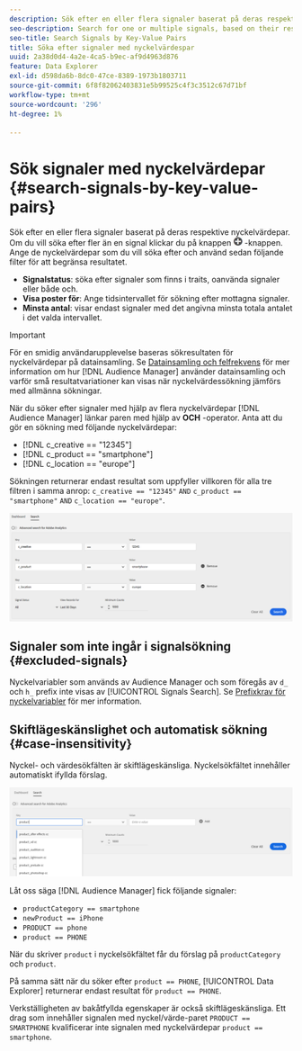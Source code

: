 ```yaml
---
description: Sök efter en eller flera signaler baserat på deras respektive nyckelvärdepar.
seo-description: Search for one or multiple signals, based on their respective key-value pairs.
seo-title: Search Signals by Key-Value Pairs
title: Söka efter signaler med nyckelvärdespar
uuid: 2a38d0d4-4a2e-4ca5-b9ec-af9d4963d876
feature: Data Explorer
exl-id: d598da6b-8dc0-47ce-8389-1973b1803711
source-git-commit: 6f8f82062403831e5b99525c4f3c3512c67d71bf
workflow-type: tm+mt
source-wordcount: '296'
ht-degree: 1%

---
```


# Sök signaler med nyckelvärdepar {#search-signals-by-key-value-pairs}

Sök efter en eller flera signaler baserat på deras respektive nyckelvärdepar.
Om du vill söka efter fler än en signal klickar du på knappen ![Lägg till](assets/icon_add.png) -knappen. Ange de nyckelvärdepar som du vill söka efter och använd sedan följande filter för att begränsa resultatet.

* **Signalstatus**: söka efter signaler som finns i traits, oanvända signaler eller både och.
* **Visa poster för**: Ange tidsintervallet för sökning efter mottagna signaler.
* **Minsta antal**: visar endast signaler med det angivna minsta totala antalet i det valda intervallet.

>[!IMPORTANT]
>
>För en smidig användarupplevelse baseras sökresultaten för nyckelvärdepar på datainsamling. Se [Datainsamling och felfrekvens](/help/using/reporting/report-sampling.md) för mer information om hur [!DNL Audience Manager] använder datainsamling och varför små resultatvariationer kan visas när nyckelvärdessökning jämförs med allmänna sökningar.

När du söker efter signaler med hjälp av flera nyckelvärdepar [!DNL Audience Manager] länkar paren med hjälp av **OCH** -operator. Anta att du gör en sökning med följande nyckelvärdepar:

* [!DNL c_creative == "12345"]
* [!DNL c_product == "smartphone"]
* [!DNL c_location == "europe"]

Sökningen returnerar endast resultat som uppfyller villkoren för alla tre filtren i samma anrop: `c_creative == "12345"` `AND` `c_product == "smartphone"` `AND` `c_location == "europe"`.

![](assets/signals-search.png)

## Signaler som inte ingår i signalsökning {#excluded-signals}

Nyckelvariabler som används av Audience Manager och som föregås av `d_` och `h_` prefix inte visas av [!UICONTROL Signals Search]. Se [Prefixkrav för nyckelvariabler](../../traits/trait-variable-prefixes.md) för mer information.

## Skiftlägeskänslighet och automatisk sökning {#case-insensitivity}

Nyckel- och värdesökfälten är skiftlägeskänsliga. Nyckelsökfältet innehåller automatiskt ifyllda förslag.

![](assets/signal-search-suggestions.png)

Låt oss säga [!DNL Audience Manager] fick följande signaler:

* `productCategory == smartphone`
* `newProduct == iPhone`
* `PRODUCT == phone`
* `product == PHONE`

När du skriver `product` i nyckelsökfältet får du förslag på `productCategory` och `product`.

På samma sätt när du söker efter `product == PHONE`, [!UICONTROL Data Explorer] returnerar endast resultat för `product == PHONE`.

Verkställigheten av bakåtfyllda egenskaper är också skiftlägeskänsliga. Ett drag som innehåller signalen med nyckel/värde-paret `PRODUCT == SMARTPHONE` kvalificerar inte signalen med nyckelvärdepar `product == smartphone`.
